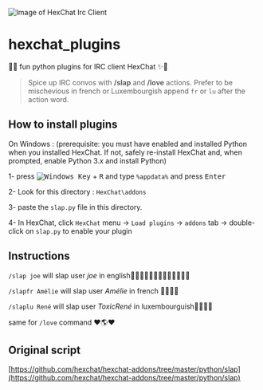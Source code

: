 ![Image of HexChat Irc Client](https://upload.wikimedia.org/wikipedia/commons/thumb/4/4e/Hexchat_Logo.svg/128px-Hexchat_Logo.svg.png?1605658653132) 
# hexchat_plugins 
🐒✨ fun python plugins for IRC client HexChat ✨🐒

> Spice up IRC convos with __/slap__ and __/love__ actions. Prefer to be mischevious in french or Luxembourgish append ``fr`` or ``lu`` after the action word.

## How to install plugins

On Windows : 
(prerequisite: you must have enabled and installed Python when you installed HexChat. If not, safely re-install HexChat and, when prompted, enable Python 3.x and install Python)

1- press <kbd>![Windows Key](http://i.stack.imgur.com/B8Zit.png)</kbd> + <kbd>R</kbd> and type ``%appdata%`` and press <kbd>Enter</kbd>

2- Look for this directory : ``HexChat\addons``

3- paste the ``slap.py`` file in this directory.

4- In HexChat, click ``HexChat`` menu -> ``Load plugins`` -> ``addons`` tab -> double-click on ``slap.py`` to enable your plugin

## Instructions

``/slap joe`` will slap user _joe_ in english🐡🇺🇸🐡🇬🇧🐡🇨🇦🐡🇦🇺🐡

``/slapfr Amélie`` will slap user _Amélie_ in french 🐡🇫🇷🐡

``/slaplu René`` will slap user _ToxicRené_ in luxembourguish🐡🇱🇺🐡

same for ``/love`` command ❤️🌎❤️

## Original script

[https://github.com/hexchat/hexchat-addons/tree/master/python/slap](https://github.com/hexchat/hexchat-addons/tree/master/python/slap)
